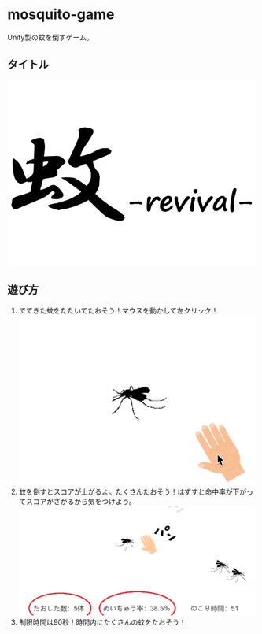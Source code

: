 # mosquito-game
Unity製の蚊を倒すゲーム。

## タイトル
![タイトル](img/title.png)
## 遊び方
1. でてきた蚊をたたいてたおそう！マウスを動かして左クリック！
![遊び方1](img/movie.gif)
2. 蚊を倒すとスコアが上がるよ。たくさんたおそう！はずすと命中率が下がってスコアがさがるから気をつけよう。
![遊び方2](img/img1.png)
3. 制限時間は90秒！時間内にたくさんの蚊をたおそう！
